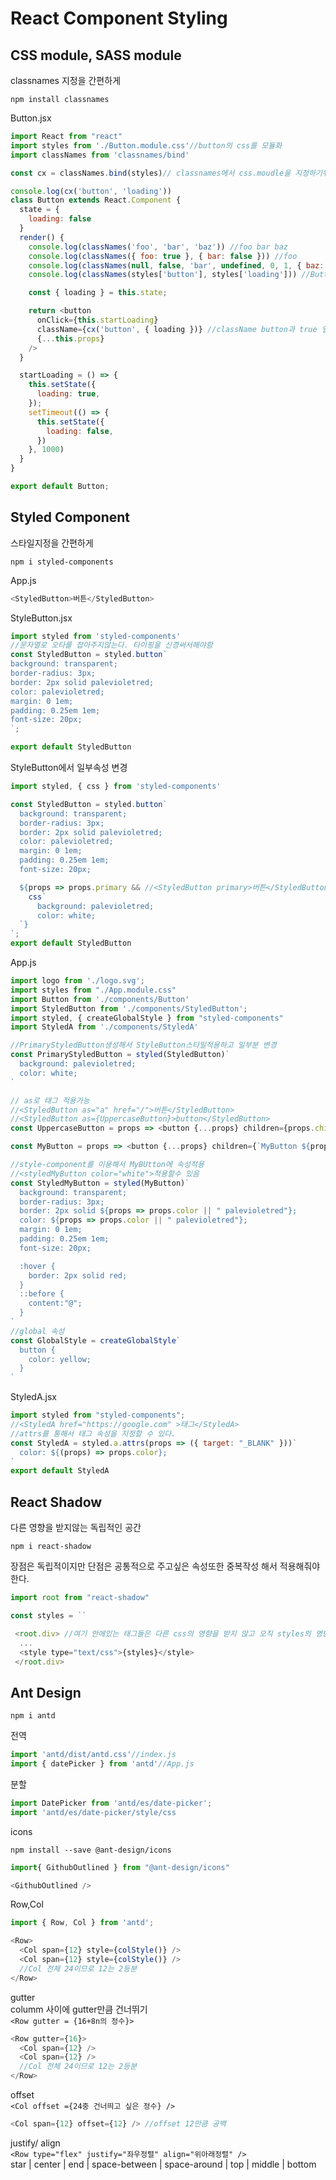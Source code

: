 # React Component Styling

## CSS module, SASS module

classnames 지정을 간편하게 
```
npm install classnames
```
Button.jsx
```js
import React from "react"
import styles from './Button.module.css'//button의 css를 모듈화
import classNames from 'classnames/bind'

const cx = classNames.bind(styles)// classnames에서 css.moudle을 지정하기위해 

console.log(cx('button', 'loading'))
class Button extends React.Component {
  state = {
    loading: false
  }
  render() {
    console.log(classNames('foo', 'bar', 'baz')) //foo bar baz
    console.log(classNames({ foo: true }, { bar: false })) //foo
    console.log(classNames(null, false, 'bar', undefined, 0, 1, { baz: null }, '')) //bar 1
    console.log(classNames(styles['button'], styles['loading'])) //Button_button__q7y66 Button_loading__Oy4o5

    const { loading } = this.state;

    return <button
      onClick={this.startLoading}
      className={cx('button', { loading })} //className button과 true 일때만 나타나는 loading
      {...this.props}
    />
  }

  startLoading = () => {
    this.setState({
      loading: true,
    });
    setTimeout(() => {
      this.setState({
        loading: false,
      })
    }, 1000)
  }
}

export default Button;
```
## Styled Component
스타일지정을 간편하게 
```
npm i styled-components
```
App.js
```js
<StyledButton>버튼</StyledButton>
```
StyleButton.jsx
```js
import styled from 'styled-components'
//문자열로 오타를 잡아주지않는다. 타이핑을 신경써서해야함
const StyledButton = styled.button`
background: transparent;
border-radius: 3px;
border: 2px solid palevioletred;
color: palevioletred;
margin: 0 1em;
padding: 0.25em 1em;
font-size: 20px;
`;

export default StyledButton
```
StyleButton에서 일부속성 변경
```js
import styled, { css } from 'styled-components'

const StyledButton = styled.button`
  background: transparent;
  border-radius: 3px;
  border: 2px solid palevioletred;
  color: palevioletred;
  margin: 0 1em;
  padding: 0.25em 1em;
  font-size: 20px;

  ${props => props.primary && //<StyledButton primary>버튼</StyledButton>적용
    css`
      background: palevioletred;
      color: white;
  `}
`;
export default StyledButton
```
App.js
```js
import logo from './logo.svg';
import styles from "./App.module.css"
import Button from './components/Button'
import StyledButton from './components/StyledButton';
import styled, { createGlobalStyle } from "styled-components"
import StyledA from './components/StyledA'

//PrimaryStyledButton생성해서 StyleButton스타일적용하고 일부분 변경
const PrimaryStyledButton = styled(StyledButton)`
  background: palevioletred;
  color: white;
`

// as로 태그 적용가능
//<StyledButton as="a" href="/">버튼</StyledButton>
//<StyledButton as={UppercaseButton}>button</StyledButton>
const UppercaseButton = props => <button {...props} children={props.children.toUpperCase()}/>

const MyButton = props => <button {...props} children={`MyButton ${props.children}`}/>

//style-component를 이용해서 MyBUtton에 속성적용
//<styledMyButton color="white">적용할수 있음
const StyledMyButton = styled(MyButton)`
  background: transparent;
  border-radius: 3px;
  border: 2px solid ${props => props.color || " palevioletred"};
  color: ${props => props.color || " palevioletred"};
  margin: 0 1em;
  padding: 0.25em 1em;
  font-size: 20px;

  :hover {
    border: 2px solid red;
  }
  ::before {
    content:"@";
  }
`
//global 속성
const GlobalStyle = createGlobalStyle`
  button {
    color: yellow;
  }
`
```
StyledA.jsx
```js
import styled from "styled-components";
//<StyledA href="https://google.com" >태그</StyledA>
//attrs를 통해서 태그 속성을 지정할 수 있다. 
const StyledA = styled.a.attrs(props => ({ target: "_BLANK" }))`
  color: ${(props) => props.color};
`
export default StyledA
```
## React Shadow
다른 영향을 받지않는 독립적인 공간
```
npm i react-shadow
```
장점은 독립적이지만 단점은 공통적으로 주고싶은 속성또한 중복작성 해서 적용해줘야한다. 

```js
import root from "react-shadow"

const styles = ``

 <root.div> //여기 안에있는 태그들은 다른 css의 영향을 받지 않고 오직 styles의 영향을 받는다.
  ...
  <style type="text/css">{styles}</style>
 </root.div>
```
## Ant Design
```
npm i antd
```
전역
```js
import 'antd/dist/antd.css'//index.js
import { datePicker } from 'antd'//App.js
```
분할
```js
import DatePicker from 'antd/es/date-picker';
import 'antd/es/date-picker/style/css
```
icons
```
npm install --save @ant-design/icons
```
```js
import{ GithubOutlined } from "@ant-design/icons"

<GithubOutlined />
```
Row,Col
```js
import { Row, Col } from 'antd';

<Row>
  <Col span={12} style={colStyle()} />
  <Col span={12} style={colStyle()} />
  //Col 전체 24이므로 12는 2등분
</Row>
```
gutter  
columm 사이에 gutter만큼 건너뛰기  
`<Row gutter = {16+8n의 정수}>`
```js
<Row gutter={16}>
  <Col span={12} />
  <Col span={12} />
  //Col 전체 24이므로 12는 2등분
</Row>
```
offset  
`<Col offset ={24중 건너띄고 싶은 정수} />`
```js
<Col span={12} offset={12} /> //offset 12만큼 공백
```
justify/ align  
`<Row type="flex" justify="좌우정렬" align="위아래정렬" />`  
star | center | end | space-between | space-around | top | middle | bottom